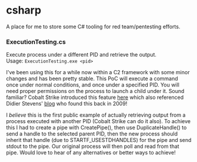 # csharp
A place for me to store some C# tooling for red team/pentesting efforts.

### ExecutionTesting.cs
Execute process under a different PID and retrieve the output.    
Usage: `ExecutionTesting.exe <pid>`

I've been using this for a while now within a C2 framework with some minor changes and has been pretty stable. This PoC will execute a command once under normal conditions, and once under a specified PID. You will need proper permissions on the process to launch a child under it. Sound familiar? Cobalt Strike introduced this feature [here](https://blog.cobaltstrike.com/2017/05/23/cobalt-strike-3-8-whos-your-daddy/) which also referenced Didier Stevens' [blog](https://blog.didierstevens.com/2017/03/20/that-is-not-my-child-process/) who found this back in 2009!

I *believe* this is the first public example of actually retrieving output from a process executed with another PID (Cobalt Strike can do it also). To achieve this I had to create a pipe with CreatePipe(), then use DuplicateHandle() to send a handle to the selected parent PID, then the new process should inherit that handle (due to STARTF_USESTDHANDLES) for the pipe and send stdout to the pipe. Our original process will then poll and read from that pipe. Would love to hear of any alternatives or better ways to achieve!
